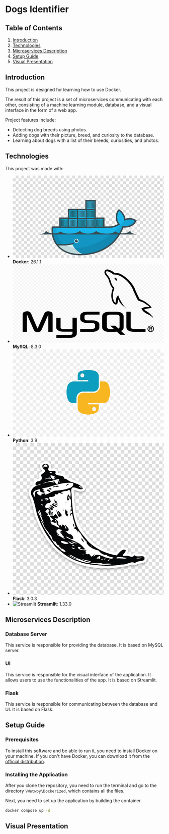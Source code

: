 # Dogs Identifier

## Table of Contents
1. [Introduction](#introduction)
2. [Technologies](#technologies)
3. [Microservices Description](#microservices-description)
4. [Setup Guide](#setup-guide)
5. [Visual Presentation](#visual-presentation)

## Introduction
This project is designed for learning how to use Docker.

The result of this project is a set of microservices communicating with each other, consisting of a machine learning module, database, and a visual interface in the form of a web app.

Project features include:
- Detecting dog breeds using photos.
- Adding dogs with their picture, breed, and curiosity to the database.
- Learning about dogs with a list of their breeds, curiosities, and photos.

## Technologies

This project was made with:

- ![Docker](images/docker.jpg) **Docker**: 26.1.1
- ![MySQL](images/mysql.jpg) **MySQL**: 8.3.0
- ![Python](images/python.jpg) **Python**: 3.9
- ![Flask](images/flask.jpg) **Flask**: 3.0.3
- ![Streamlit](images/streamlit.jpg) **Streamlit**: 1.33.0

## Microservices Description

### Database Server
This service is responsible for providing the database. It is based on MySQL server.

### UI
This service is responsible for the visual interface of the application. It allows users to use the functionalities of the app. It is based on Streamlit.

### Flask
This service is responsible for communicating between the database and UI. It is based on Flask.

## Setup Guide

### Prerequisites

To install this software and be able to run it, you need to install Docker on your machine. If you don't have Docker, you can download it from the [official distribution](https://www.docker.com/).

### Installing the Application 

After you clone the repository, you need to run the terminal and go to the directory `\Wetwpy\Dockerized`, which contains all the files.

Next, you need to set up the application by building the container.

```bash
docker compose up -d
```


## Visual Presentation
